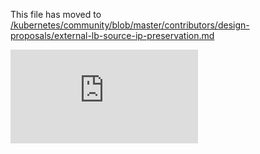 This file has moved to [/kubernetes/community/blob/master/contributors/design-proposals/external-lb-source-ip-preservation.md](https://github.com/kubernetes/community/blob/master/contributors/design-proposals/external-lb-source-ip-preservation.md)


<!-- BEGIN MUNGE: GENERATED_ANALYTICS -->
[![Analytics](https://kubernetes-site.appspot.com/UA-36037335-10/GitHub/docs/proposals/external-lb-source-ip-preservation.md?pixel)]()
<!-- END MUNGE: GENERATED_ANALYTICS -->
